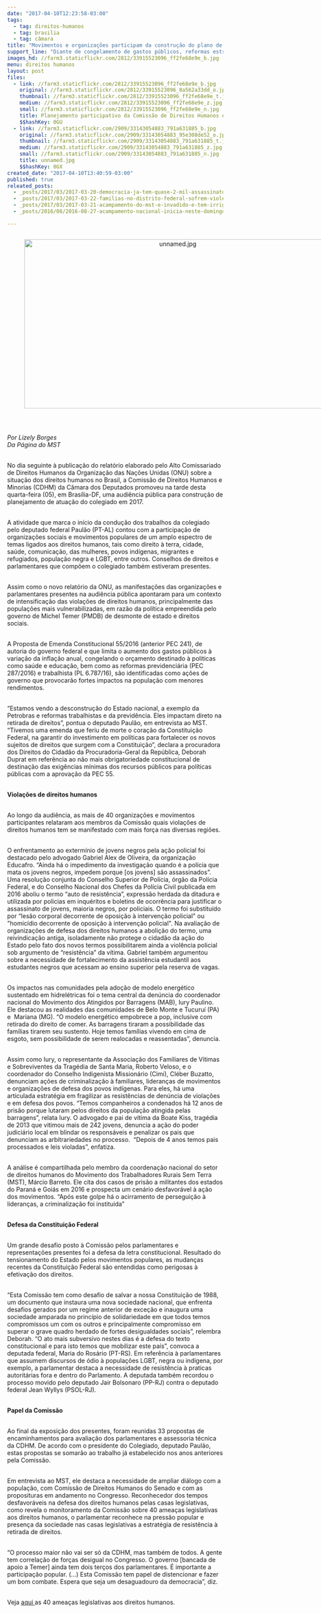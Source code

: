 ```yaml
---
date: "2017-04-10T12:23:58-03:00"
tags:
  - tag: direitos-humanos
  - tag: brasilia
  - tag: câmara
title: "Movimentos e organizações participam da construção do plano de trabalho da CDH da Câmara em Brasília\n"
support_line: "Diante de congelamento de gastos públicos, reformas estruturais e criminalização dos movimentos, uma agenda propositiva constitui em desafio, apontam as lideranças"
images_hd: //farm3.staticflickr.com/2812/33915523096_ff2fe68e9e_b.jpg
menu: direitos humanos
layout: post
files:
  - link: //farm3.staticflickr.com/2812/33915523096_ff2fe68e9e_b.jpg
    original: //farm3.staticflickr.com/2812/33915523096_8a562a33dd_o.jpg
    thumbnail: //farm3.staticflickr.com/2812/33915523096_ff2fe68e9e_t.jpg
    medium: //farm3.staticflickr.com/2812/33915523096_ff2fe68e9e_z.jpg
    small: //farm3.staticflickr.com/2812/33915523096_ff2fe68e9e_n.jpg
    title: Planejamento participativo da Comissão de Direitos Humanos e Minorias da Câmara para 2017 envolve organizações e movimentos sociais. Foto Lúcio Bernardo.  Imagens Câmara.jpg
    $$hashKey: 0GU
  - link: //farm3.staticflickr.com/2909/33143054883_791a631885_b.jpg
    original: //farm3.staticflickr.com/2909/33143054883_95e308de52_o.jpg
    thumbnail: //farm3.staticflickr.com/2909/33143054883_791a631885_t.jpg
    medium: //farm3.staticflickr.com/2909/33143054883_791a631885_z.jpg
    small: //farm3.staticflickr.com/2909/33143054883_791a631885_n.jpg
    title: unnamed.jpg
    $$hashKey: 0GX
created_date: "2017-04-10T13:40:59-03:00"
published: true
releated_posts:
  - _posts/2017/03/2017-03-20-democracia-ja-tem-quase-2-mil-assassinatos-politicos-no-campo.md
  - _posts/2017/03/2017-03-22-familias-no-distrito-federal-sofrem-violento-despejo.md
  - _posts/2017/03/2017-03-21-acampamento-do-mst-e-invadido-e-tem-irrigacao-destruida-pela-policia.md
  - _posts/2016/08/2016-08-27-acampamento-nacional-inicia-neste-domingo-em-defesa-da-democracia-e-contra-o-golpe.md

---
```

<div style="text-align:center">
<figure class="image" style="display:inline-block"><img alt="unnamed.jpg" height="394" src="//farm3.staticflickr.com/2909/33143054883_791a631885_b.jpg" width="700" />
<figcaption></figcaption>
</figure>
</div>

<p>&nbsp;</p>

<p><em>Por Lizely Borges&nbsp;<br />
Da P&aacute;gina do MST</em></p>

<p><br />
No dia seguinte &agrave; publica&ccedil;&atilde;o do relat&oacute;rio elaborado pelo Alto Comissariado de Direitos Humanos da Organiza&ccedil;&atilde;o das Na&ccedil;&otilde;es Unidas (ONU) sobre a situa&ccedil;&atilde;o dos direitos humanos no Brasil, a Comiss&atilde;o de Direitos Humanos e Minorias (CDHM) da C&acirc;mara dos Deputados promoveu na tarde desta quarta-feira (05), em Bras&iacute;lia-DF, uma audi&ecirc;ncia p&uacute;blica para constru&ccedil;&atilde;o de planejamento de atua&ccedil;&atilde;o do colegiado em 2017.&nbsp;</p>

<p><br />
A atividade que marca o in&iacute;cio da condu&ccedil;&atilde;o dos trabalhos da colegiado pelo deputado federal Paul&atilde;o (PT-AL) contou com a participa&ccedil;&atilde;o de organiza&ccedil;&otilde;es sociais e movimentos populares de um amplo espectro de temas ligados aos direitos humanos, tais como direito &agrave; terra, cidade, sa&uacute;de, comunica&ccedil;&atilde;o, das mulheres, povos ind&iacute;genas, migrantes e refugiados, popula&ccedil;&atilde;o negra e LGBT, entre outros. Conselhos de direitos e parlamentares que comp&otilde;em o colegiado tamb&eacute;m estiveram presentes.</p>

<p><br />
Assim como o novo relat&oacute;rio da ONU, as manifesta&ccedil;&otilde;es das organiza&ccedil;&otilde;es e parlamentares presentes na audi&ecirc;ncia p&uacute;blica apontaram para um contexto de intensifica&ccedil;&atilde;o das viola&ccedil;&otilde;es de direitos humanos, principalmente das popula&ccedil;&otilde;es mais vulnerabilizadas, em raz&atilde;o da pol&iacute;tica empreendida pelo governo de Michel Temer (PMDB) de desmonte de estado e direitos sociais.&nbsp;</p>

<p><br />
A Proposta de Emenda Constitucional 55/2016 (anterior PEC 241), de autoria do governo federal e que limita o aumento dos gastos p&uacute;blicos &agrave; varia&ccedil;&atilde;o da infla&ccedil;&atilde;o anual, congelando o or&ccedil;amento destinado &agrave; politicas como sa&uacute;de e educa&ccedil;&atilde;o, bem como as reformas previdenci&aacute;ria (PEC 287/2016) e trabalhista (PL 6.787/16), s&atilde;o identificadas como a&ccedil;&otilde;es de governo que provocar&atilde;o fortes impactos na popula&ccedil;&atilde;o com menores rendimentos.&nbsp;</p>

<p><br />
&ldquo;Estamos vendo a desconstru&ccedil;&atilde;o do Estado nacional, a exemplo da Petrobras e reformas trabalhistas e da previd&ecirc;ncia. Eles impactam direto na retirada de direitos&rdquo;, pontua o deputado Paul&atilde;o, em entrevista ao MST. &ldquo;Tivemos uma emenda que feriu de morte o cora&ccedil;&atilde;o da Constitui&ccedil;&atilde;o Federal, na garantir do investimento em pol&iacute;ticas para fortalecer os novos sujeitos de direitos que surgem com a Constitui&ccedil;&atilde;o&rdquo;, declara a procuradora dos Direitos do Cidad&atilde;o da Procuradoria-Geral da Rep&uacute;blica, Deborah Duprat em refer&ecirc;ncia ao n&atilde;o mais obrigatoriedade constitucional de destina&ccedil;&atilde;o das exig&ecirc;ncias m&iacute;nimas dos recursos p&uacute;blicos para pol&iacute;ticas p&uacute;blicas com a aprova&ccedil;&atilde;o da PEC 55.</p>

<p><br />
<strong>Viola&ccedil;&otilde;es de direitos humanos</strong><br />
&nbsp; &nbsp; &nbsp; &nbsp; &nbsp; &nbsp; &nbsp; &nbsp;</p>

<p>Ao longo da audi&ecirc;ncia, as mais de 40 organiza&ccedil;&otilde;es e movimentos participantes relataram aos membros da Comiss&atilde;o quais viola&ccedil;&otilde;es de direitos humanos tem se manifestado com mais for&ccedil;a nas diversas regi&otilde;es.&nbsp;</p>

<p><br />
O enfrentamento ao exterm&iacute;nio de jovens negros pela a&ccedil;&atilde;o policial foi destacado pelo advogado Gabriel Alex de Oliveira, da organiza&ccedil;&atilde;o Educafro. &ldquo;Ainda h&aacute; o impedimento da investiga&ccedil;&atilde;o quando &eacute; a pol&iacute;cia que mata os jovens negros, impedem porque [os jovens] s&atilde;o assassinados&rdquo;. Uma resolu&ccedil;&atilde;o conjunta do Conselho Superior de Pol&iacute;cia, &oacute;rg&atilde;o da Pol&iacute;cia Federal, e do Conselho Nacional dos Chefes da Pol&iacute;cia Civil publicada em 2016 aboliu o termo &ldquo;auto de resist&ecirc;ncia&rdquo;, express&atilde;o herdada da ditadura e utilizada por policias em inqu&eacute;ritos e boletins de ocorr&ecirc;ncia para justificar o assassinato de jovens, maioria negros, por policiais. O termo foi substitu&iacute;do por &ldquo;les&atilde;o corporal decorrente de oposi&ccedil;&atilde;o &agrave; interven&ccedil;&atilde;o policial&quot; ou &quot;homic&iacute;dio decorrente de oposi&ccedil;&atilde;o &agrave; interven&ccedil;&atilde;o policial&quot;. Na avalia&ccedil;&atilde;o de organiza&ccedil;&otilde;es de defesa dos direitos humanos a aboli&ccedil;&atilde;o do termo, uma reivindica&ccedil;&atilde;o antiga, isoladamente n&atilde;o protege o cidad&atilde;o da a&ccedil;&atilde;o do Estado pelo fato dos novos termos possibilitarem ainda a viol&ecirc;ncia policial sob argumento de &ldquo;resist&ecirc;ncia&rdquo; da v&iacute;tima. Gabriel tamb&eacute;m argumentou sobre a necessidade de fortalecimento da assist&ecirc;ncia estudantil aos estudantes negros que acessam ao ensino superior pela reserva de vagas.</p>

<p><br />
Os impactos nas comunidades pela ado&ccedil;&atilde;o de modelo energ&eacute;tico sustentado em hidrel&eacute;tricas foi o tema central da den&uacute;ncia do coordenador nacional do Movimento dos Atingidos por Barragens (MAB), Iury Paulino. Ele destacou as realidades das comunidades de Belo Monte e Tucuru&iacute; (PA) e &nbsp;Mariana (MG). &ldquo;O modelo energ&eacute;tico empobrece a pop, inclusive com retirada do direito de comer. As barragens tiraram a possibilidade das fam&iacute;lias tirarem seu sustento. Hoje temos fam&iacute;lias vivendo em cima de esgoto, sem possibilidade de serem realocadas e reassentadas&rdquo;, denuncia.</p>

<p><br />
Assim como Iury, o representante da Associa&ccedil;&atilde;o dos Familiares de V&iacute;timas e Sobreviventes da Trag&eacute;dia de Santa Maria, Roberto Veloso, e o coordenador do Conselho Indigenista Mission&aacute;rio (Cimi), Cl&eacute;ber Buzatto, denunciam a&ccedil;&otilde;es de criminaliza&ccedil;&atilde;o &agrave; familiares, lideran&ccedil;as de movimentos e organiza&ccedil;&otilde;es de defesa dos povos ind&iacute;genas. Para eles, h&aacute; uma articulada estrat&eacute;gia em fragilizar as resist&ecirc;ncias de den&uacute;ncia de viola&ccedil;&otilde;es e em defesa dos povos. &ldquo;Temos companheiros a condenados h&aacute; 12 anos de pris&atilde;o porque lutaram pelos direitos da popula&ccedil;&atilde;o atingida pelas barragens&rdquo;, relata Iury. O advogado e pai de v&iacute;tima da Boate Kiss, trag&eacute;dia de 2013 que vitimou mais de 242 jovens, denuncia a a&ccedil;&atilde;o do poder judici&aacute;rio local em blindar os respons&aacute;veis e penalizar os pais que denunciam as arbitrariedades no processo. &nbsp;&ldquo;Depois de 4 anos temos pais processados e leis violadas&rdquo;, enfatiza.&nbsp;</p>

<p><br />
A an&aacute;lise &eacute; compartilhada pelo membro da coordena&ccedil;&atilde;o nacional do setor de direitos humanos do Movimento dos Trabalhadores Rurais Sem Terra (MST), M&aacute;rcio Barreto. Ele cita dos casos de pris&atilde;o a militantes dos estados do Paran&aacute; e Goi&aacute;s em 2016 e prospecta um cen&aacute;rio desfavor&aacute;vel &agrave; a&ccedil;&atilde;o dos movimentos. &ldquo;Ap&oacute;s este golpe h&aacute; o acirramento de persegui&ccedil;&atilde;o &agrave; lideran&ccedil;as, a criminaliza&ccedil;&atilde;o foi institu&iacute;da&rdquo;</p>

<p><br />
<strong>Defesa da Constitui&ccedil;&atilde;o Federal</strong></p>

<p><br />
Um grande desafio posto &agrave; Comiss&atilde;o pelos parlamentares e representa&ccedil;&otilde;es presentes foi a defesa da letra constitucional. Resultado do tensionamento do Estado pelos movimentos populares, as mudan&ccedil;as recentes da Constitui&ccedil;&atilde;o Federal s&atilde;o entendidas como perigosas &agrave; efetiva&ccedil;&atilde;o dos direitos.</p>

<p><br />
&ldquo;Esta Comiss&atilde;o tem como desafio de salvar a nossa Constitui&ccedil;&atilde;o de 1988, um documento que instaura uma nova sociedade nacional, que enfrenta desafios gerados por um regime anterior de exce&ccedil;&atilde;o e inaugura uma sociedade amparada no princ&iacute;pio de solidariedade em que todos temos compromissos um com os outros e principalmente compromisso em superar o grave quadro herdado de fortes desigualdades sociais&rdquo;, relembra Deborah. &ldquo;O ato mais subversivo nestes dias &eacute; a defesa do texto constitucional e para isto temos que mobilizar este pa&iacute;s&rdquo;, convoca a deputada federal, Maria do Ros&aacute;rio (PT-RS). Em refer&ecirc;ncia &agrave; parlamentares que assumem discursos de &oacute;dio &agrave; popula&ccedil;&otilde;es LGBT, negra ou ind&iacute;gena, por exemplo, a parlamentar destaca a necessidade de resist&ecirc;ncia &agrave; praticas autorit&aacute;rias fora e dentro do Parlamento. A deputada tamb&eacute;m recordou o processo movido pelo deputado Jair Bolsonaro (PP-RJ) contra o deputado federal Jean Wyllys (PSOL-RJ).</p>

<p><br />
<strong>Papel da Comiss&atilde;o</strong></p>

<p><br />
Ao final da exposi&ccedil;&atilde;o dos presentes, foram reunidas 33 propostas de encaminhamentos para avalia&ccedil;&atilde;o dos parlamentares e assessoria t&eacute;cnica da CDHM. De acordo com o presidente do Colegiado, deputado Paul&atilde;o, estas propostas se somar&atilde;o ao trabalho j&aacute; estabelecido nos anos anteriores pela Comiss&atilde;o.</p>

<p><br />
Em entrevista ao MST, ele destaca a necessidade de ampliar di&aacute;logo com a popula&ccedil;&atilde;o, com Comiss&atilde;o de Direitos Humanos do Senado e com as proposituras em andamento no Congresso. Reconhecedor dos tempos desfavor&aacute;veis na defesa dos direitos humanos pelas casas legislativas, como revela o monitoramento da Comiss&atilde;o sobre 40 amea&ccedil;as legislativas aos direitos humanos, o parlamentar reconhece na press&atilde;o popular e presen&ccedil;a da sociedade nas casas legislativas a estrat&eacute;gia de resist&ecirc;ncia &agrave; retirada de direitos.</p>

<p><br />
&ldquo;O processo maior n&atilde;o vai ser s&oacute; da CDHM, mas tamb&eacute;m de todos. A gente tem correla&ccedil;&atilde;o de for&ccedil;as desigual no Congresso. O governo [bancada de apoio a Temer] ainda tem dois ter&ccedil;os dos parlamentares. &Eacute; importante a participa&ccedil;&atilde;o popular. (...) Esta Comiss&atilde;o tem papel de distencionar e fazer um bom combate. Espera que seja um desaguadouro da democracia&rdquo;, diz.</p>

<p><br />
Veja <a href="http://www2.camara.leg.br/atividade-legislativa/comissoes/comissoes-permanentes/cdhm/noticias/40-ameacas-legislativas-aos-direitos-humanos">aqui </a>as 40 amea&ccedil;as legislativas aos direitos humanos.&nbsp;</p>

<p>&nbsp;</p>
